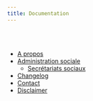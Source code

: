 ```yaml
---
title: Documentation
---
```


<br />
<br />

- [A propos](/pages/fr/about.md)
- [Administration sociale](/pages/fr/documentation/social.md)
  - [Secrétariats sociaux](/pages/fr/documentation/secretariats.md)
- [Changelog](/pages/changelog.md)
- [Contact](/pages/fr/contact.md)
- [Disclaimer](/pages/fr/disclaimer.md)

<br />
<br />
<br />
